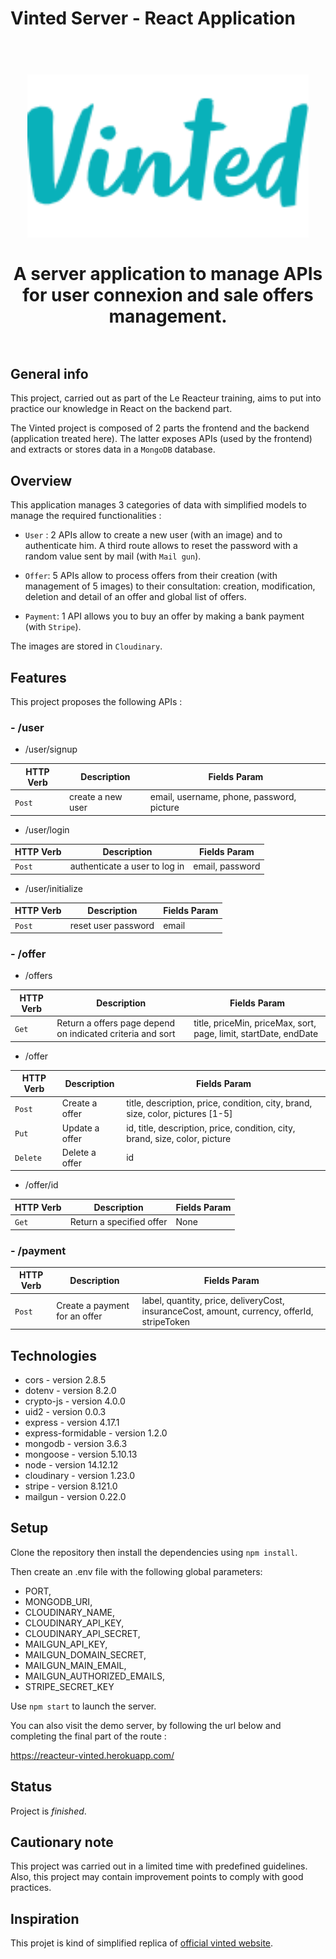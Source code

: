 # Vinted Server - React Application

<h1 align="center">
<br>
<img
		width="450"
		alt="vinted Clone - React App"
		src="preview\vinted-logo.png">

<br>
<br>
A server application to manage APIs for user connexion and sale offers management.
<br>
<br>

</h1>

## General info

This project, carried out as part of the Le Reacteur training, aims to put into practice our knowledge in React on the backend part.

The Vinted project is composed of 2 parts the frontend and the backend (application treated here).
The latter exposes APIs (used by the frontend) and extracts or stores data in a `MongoDB` database.

## Overview

This application manages 3 categories of data with simplified models to manage the required functionalities :

- `User` : 2 APIs allow to create a new user (with an image) and to authenticate him. A third route allows to reset the password with a random value sent by mail (with `Mail gun`).

- `Offer`: 5 APIs allow to process offers from their creation (with management of 5 images) to their consultation: creation, modification, deletion and detail of an offer and global list of offers.

- `Payment`: 1 API allows you to buy an offer by making a bank payment (with `Stripe`).

The images are stored in `Cloudinary`.

## Features

This project proposes the following APIs :

### - /user

- /user/signup

| HTTP Verb | Description       | Fields Param                              |
| --------- | ----------------- | ----------------------------------------- |
| `Post`    | create a new user | email, username, phone, password, picture |

- /user/login

| HTTP Verb | Description                   | Fields Param    |
| --------- | ----------------------------- | --------------- |
| `Post`    | authenticate a user to log in | email, password |

- /user/initialize

| HTTP Verb | Description         | Fields Param |
| --------- | ------------------- | ------------ |
| `Post`    | reset user password | email        |

### - /offer

- /offers

| HTTP Verb | Description                                                | Fields Param                                                     |
| --------- | ---------------------------------------------------------- | ---------------------------------------------------------------- |
| `Get`     | Return a offers page depend on indicated criteria and sort | title, priceMin, priceMax, sort, page, limit, startDate, endDate |

- /offer

| HTTP Verb | Description    | Fields Param                                                                   |
| --------- | -------------- | ------------------------------------------------------------------------------ |
| `Post`    | Create a offer | title, description, price, condition, city, brand, size, color, pictures [1-5] |
| `Put`     | Update a offer | id, title, description, price, condition, city, brand, size, color, picture    |
| `Delete`  | Delete a offer | id                                                                             |

- /offer/id

| HTTP Verb | Description              | Fields Param |
| --------- | ------------------------ | ------------ |
| `Get`     | Return a specified offer | None         |

### - /payment

| HTTP Verb | Description                   | Fields Param                                                                                |
| --------- | ----------------------------- | ------------------------------------------------------------------------------------------- |
| `Post`    | Create a payment for an offer | label, quantity, price, deliveryCost, insuranceCost, amount, currency, offerId, stripeToken |

## Technologies

- cors - version 2.8.5
- dotenv - version 8.2.0
- crypto-js - version 4.0.0
- uid2 - version 0.0.3
- express - version 4.17.1
- express-formidable - version 1.2.0
- mongodb - version 3.6.3
- mongoose - version 5.10.13
- node - version 14.12.12
- cloudinary - version 1.23.0
- stripe - version 8.121.0
- mailgun - version 0.22.0

## Setup

Clone the repository then install the dependencies using `npm install`.

Then create an .env file with the following global parameters:

- PORT,
- MONGODB_URI,
- CLOUDINARY_NAME,
- CLOUDINARY_API_KEY,
- CLOUDINARY_API_SECRET,
- MAILGUN_API_KEY,
- MAILGUN_DOMAIN_SECRET,
- MAILGUN_MAIN_EMAIL,
- MAILGUN_AUTHORIZED_EMAILS,
- STRIPE_SECRET_KEY

Use `npm start` to launch the server.

You can also visit the demo server, by following the url below and completing the final part of the route :

https://reacteur-vinted.herokuapp.com/

## Status

Project is _finished_.

## Cautionary note

This project was carried out in a limited time with predefined guidelines. Also, this project may contain improvement points to comply with good practices.

## Inspiration

This projet is kind of simplified replica of [official vinted website](https://www.vinted.fr/).
